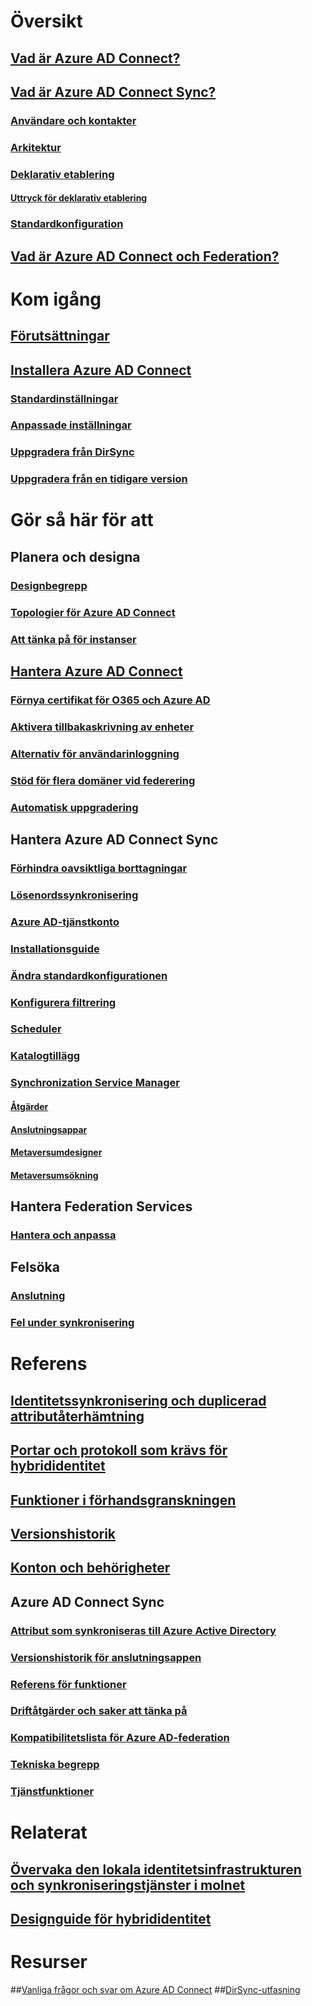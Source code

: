 # Översikt
## [Vad är Azure AD Connect?](active-directory-aadconnect.md)
## [Vad är Azure AD Connect Sync?](active-directory-aadconnectsync-whatis.md)
### [Användare och kontakter](active-directory-aadconnectsync-understanding-users-and-contacts.md)
### [Arkitektur](active-directory-aadconnectsync-understanding-architecture.md)
### [Deklarativ etablering](active-directory-aadconnectsync-understanding-declarative-provisioning.md)
#### [Uttryck för deklarativ etablering](active-directory-aadconnectsync-understanding-declarative-provisioning-expressions.md)
### [Standardkonfiguration](active-directory-aadconnectsync-understanding-default-configuration.md)
## [Vad är Azure AD Connect och Federation?](active-directory-aadconnectfed-whatis.md)


# Kom igång
## [Förutsättningar](active-directory-aadconnect-prerequisites.md)
## [Installera Azure AD Connect](active-directory-aadconnect-select-installation.md)
### [Standardinställningar](active-directory-aadconnect-get-started-express.md)
### [Anpassade inställningar](active-directory-aadconnect-get-started-custom.md)
### [Uppgradera från DirSync](active-directory-aadconnect-dirsync-upgrade-get-started.md)
### [Uppgradera från en tidigare version](active-directory-aadconnect-upgrade-previous-version.md)


# Gör så här för att
## Planera och designa
### [Designbegrepp](active-directory-aadconnect-design-concepts.md)
### [Topologier för Azure AD Connect](active-directory-aadconnect-topologies.md)
### [Att tänka på för instanser](active-directory-aadconnect-instances.md)

## [Hantera Azure AD Connect](active-directory-aadconnect-whats-next.md)
### [Förnya certifikat för O365 och Azure AD](active-directory-aadconnect-o365-certs.md)
### [Aktivera tillbakaskrivning av enheter](active-directory-aadconnect-feature-device-writeback.md)
### [Alternativ för användarinloggning](active-directory-aadconnect-user-signin.md)
### [Stöd för flera domäner vid federering](active-directory-aadconnect-multiple-domains.md)
### [Automatisk uppgradering](active-directory-aadconnect-feature-automatic-upgrade.md)


## Hantera Azure AD Connect Sync
### [Förhindra oavsiktliga borttagningar](active-directory-aadconnectsync-feature-prevent-accidental-deletes.md)
### [Lösenordssynkronisering](active-directory-aadconnectsync-implement-password-synchronization.md)
### [Azure AD-tjänstkonto](active-directory-aadconnectsync-howto-azureadaccount.md)
### [Installationsguide](active-directory-aadconnectsync-installation-wizard.md)
### [Ändra standardkonfigurationen](active-directory-aadconnectsync-best-practices-changing-default-configuration.md)
### [Konfigurera filtrering](active-directory-aadconnectsync-configure-filtering.md)
### [Scheduler](active-directory-aadconnectsync-feature-scheduler.md)
### [Katalogtillägg](active-directory-aadconnectsync-feature-directory-extensions.md)
### [Synchronization Service Manager](active-directory-aadconnectsync-service-manager-ui.md)
#### [Åtgärder](active-directory-aadconnectsync-service-manager-ui-operations.md?toc=%2fazure%2factive-directory%2faad-connect%2ftoc.json)
#### [Anslutningsappar](active-directory-aadconnectsync-service-manager-ui-connectors.md)
#### [Metaversumdesigner](active-directory-aadconnectsync-service-manager-ui-mvdesigner.md)
#### [Metaversumsökning](active-directory-aadconnectsync-service-manager-ui-mvsearch.md)

## Hantera Federation Services
### [Hantera och anpassa](active-directory-aadconnect-federation-management.md)


## Felsöka
### [Anslutning](active-directory-aadconnect-troubleshoot-connectivity.md)
### [Fel under synkronisering](active-directory-aadconnect-troubleshoot-sync-errors.md)


# Referens
## [Identitetssynkronisering och duplicerad attributåterhämtning](active-directory-aadconnectsyncservice-duplicate-attribute-resiliency.md)
## [Portar och protokoll som krävs för hybrididentitet](active-directory-aadconnect-ports.md)
## [Funktioner i förhandsgranskningen](active-directory-aadconnect-feature-preview.md)
## [Versionshistorik](active-directory-aadconnect-version-history.md)
## [Konton och behörigheter](active-directory-aadconnect-accounts-permissions.md)

## Azure AD Connect Sync
### [Attribut som synkroniseras till Azure Active Directory](active-directory-aadconnectsync-attributes-synchronized.md)
### [Versionshistorik för anslutningsappen](active-directory-aadconnectsync-connector-version-history.md)
### [Referens för funktioner](active-directory-aadconnectsync-functions-reference.md)
### [Driftåtgärder och saker att tänka på](active-directory-aadconnectsync-operations.md)
### [Kompatibilitetslista för Azure AD-federation](active-directory-aadconnect-federation-compatibility.md)
### [Tekniska begrepp](active-directory-aadconnectsync-technical-concepts.md)
### [Tjänstfunktioner](active-directory-aadconnectsyncservice-features.md)




# Relaterat
## [Övervaka den lokala identitetsinfrastrukturen och synkroniseringstjänster i molnet](../connect-health/active-directory-aadconnect-health.md)
## [Designguide för hybrididentitet](https://azure.microsoft.com/documentation/articles/active-directory-hybrid-identity-design-considerations-overview/)


# Resurser
##[Vanliga frågor och svar om Azure AD Connect](active-directory-aadconnect-faq.md)
##[DirSync-utfasning](active-directory-aadconnect-dirsync-deprecated.md)


<!--HONumber=Jan17_HO4-->


